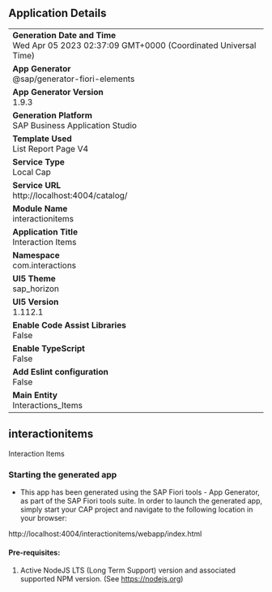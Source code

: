 ## Application Details
|               |
| ------------- |
|**Generation Date and Time**<br>Wed Apr 05 2023 02:37:09 GMT+0000 (Coordinated Universal Time)|
|**App Generator**<br>@sap/generator-fiori-elements|
|**App Generator Version**<br>1.9.3|
|**Generation Platform**<br>SAP Business Application Studio|
|**Template Used**<br>List Report Page V4|
|**Service Type**<br>Local Cap|
|**Service URL**<br>http://localhost:4004/catalog/
|**Module Name**<br>interactionitems|
|**Application Title**<br>Interaction Items|
|**Namespace**<br>com.interactions|
|**UI5 Theme**<br>sap_horizon|
|**UI5 Version**<br>1.112.1|
|**Enable Code Assist Libraries**<br>False|
|**Enable TypeScript**<br>False|
|**Add Eslint configuration**<br>False|
|**Main Entity**<br>Interactions_Items|

## interactionitems

Interaction Items

### Starting the generated app

-   This app has been generated using the SAP Fiori tools - App Generator, as part of the SAP Fiori tools suite.  In order to launch the generated app, simply start your CAP project and navigate to the following location in your browser:

http://localhost:4004/interactionitems/webapp/index.html

#### Pre-requisites:

1. Active NodeJS LTS (Long Term Support) version and associated supported NPM version.  (See https://nodejs.org)


